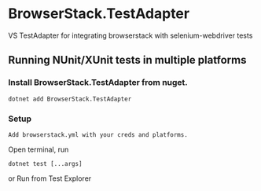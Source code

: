 ﻿# BrowserStack.TestAdapter
VS TestAdapter for integrating browserstack with selenium-webdriver tests

## Running NUnit/XUnit tests in multiple platforms

### Install BrowserStack.TestAdapter from nuget.

 ```
 dotnet add BrowserStack.TestAdapter
 ```

### Setup

```
Add browserstack.yml with your creds and platforms.
```

Open terminal, run
```
dotnet test [...args]
```

or Run from Test Explorer
